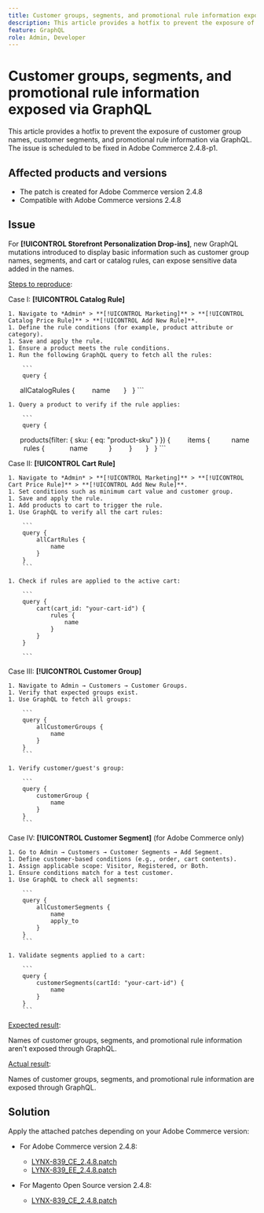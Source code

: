 ```yaml
---
title: Customer groups, segments, and promotional rule information exposed via GraphQL
description: This article provides a hotfix to prevent the exposure of customer groups, segments, and promotional rule information via GraphQL in Adobe Commerce.
feature: GraphQL
role: Admin, Developer
---
```


# Customer groups, segments, and promotional rule information exposed via GraphQL

This article provides a hotfix to prevent the exposure of customer group names, customer segments, and promotional rule information via GraphQL. The issue is scheduled to be fixed in Adobe Commerce 2.4.8-p1.

## Affected products and versions

* The patch is created for Adobe Commerce version 2.4.8
* Compatible with Adobe Commerce versions 2.4.8

## Issue

For **[!UICONTROL Storefront Personalization Drop-ins]**, new GraphQL mutations introduced to display basic information such as customer group names, segments, and cart or catalog rules, can expose sensitive data added in the names.

<u>Steps to reproduce</u>:

Case I: **[!UICONTROL Catalog Rule]**

    1. Navigate to *Admin* > **[!UICONTROL Marketing]** > **[!UICONTROL Catalog Price Rule]** > **[!UICONTROL Add New Rule]**.
    1. Define the rule conditions (for example, product attribute or category).
    1. Save and apply the rule.
    1. Ensure a product meets the rule conditions.
    1. Run the following GraphQL query to fetch all the rules:

        ```
        query {
            allCatalogRules {
                name
            }
        }
        ```
    
    1. Query a product to verify if the rule applies:

        ```
        query {
            products(filter: { sku: { eq: "product-sku" } }) {
                items {
                    name
                    rules {
                        name
                    }
                }
            }
        }
        ```

Case II: **[!UICONTROL Cart Rule]**

    1. Navigate to *Admin* > **[!UICONTROL Marketing]** > **[!UICONTROL Cart Price Rule]** > **[!UICONTROL Add New Rule]**.
    1. Set conditions such as minimum cart value and customer group.
    1. Save and apply the rule.
    1. Add products to cart to trigger the rule.
    1. Use GraphQL to verify all the cart rules:

        ```
        query {
            allCartRules {
                name
            }
        }
        ```

    1. Check if rules are applied to the active cart:

        ```
        query {
            cart(cart_id: "your-cart-id") {
                rules {
                    name
                }
            }
        }

        ```

Case III: **[!UICONTROL Customer Group]**

    1. Navigate to Admin → Customers → Customer Groups.
    1. Verify that expected groups exist.
    1. Use GraphQL to fetch all groups:

        ```
        query {
            allCustomerGroups {
                name
            }
        }
        ```

    1. Verify customer/guest's group:

        ```
        query {
            customerGroup {
                name
            }
        }
        ```

Case IV: **[!UICONTROL Customer Segment]** (for Adobe Commerce only)

    1. Go to Admin → Customers → Customer Segments → Add Segment.
    1. Define customer-based conditions (e.g., order, cart contents).
    1. Assign applicable scope: Visitor, Registered, or Both.
    1. Ensure conditions match for a test customer.
    1. Use GraphQL to check all segments:

        ```
        query {
            allCustomerSegments {
                name
                apply_to
            }
        }
        ```

    1. Validate segments applied to a cart:

        ```
        query {
            customerSegments(cartId: "your-cart-id") {
                name
            }
        }
        ```

<u>Expected result</u>:

Names of customer groups, segments, and promotional rule information aren't exposed through GraphQL.

<u>Actual result</u>:

Names of customer groups, segments, and promotional rule information are exposed through GraphQL.

## Solution

Apply the attached patches depending on your Adobe Commerce version:

* For Adobe Commerce version 2.4.8:

    * [LYNX-839_CE_2.4.8.patch](assets/LYNX-839_CE_2.4.8.patch.zip)
    * [LYNX-839_EE_2.4.8.patch](assets/LYNX-839_EE_2.4.8.patch.zip)

* For Magento Open Source version 2.4.8:

    * [LYNX-839_CE_2.4.8.patch](assets/LYNX-839_CE_2.4.8.patch.zip)
